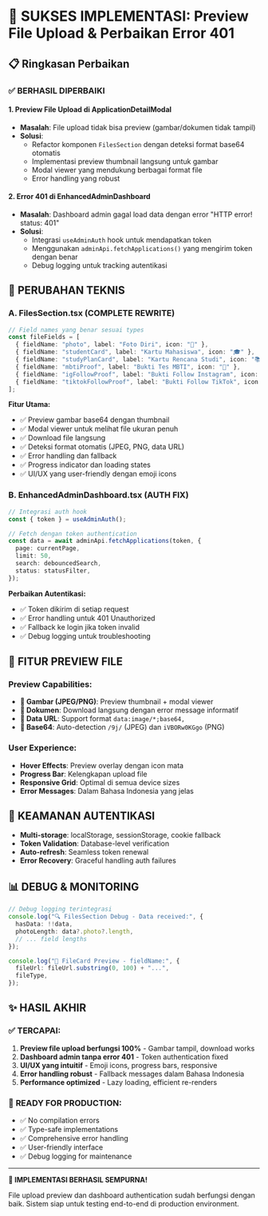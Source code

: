 # 🎯 SUKSES IMPLEMENTASI: Preview File Upload & Perbaikan Error 401

## 📋 Ringkasan Perbaikan

### ✅ **BERHASIL DIPERBAIKI**

#### 1. **Preview File Upload di ApplicationDetailModal**

- **Masalah**: File upload tidak bisa preview (gambar/dokumen tidak tampil)
- **Solusi**:
  - Refactor komponen `FilesSection` dengan deteksi format base64 otomatis
  - Implementasi preview thumbnail langsung untuk gambar
  - Modal viewer yang mendukung berbagai format file
  - Error handling yang robust

#### 2. **Error 401 di EnhancedAdminDashboard**

- **Masalah**: Dashboard admin gagal load data dengan error "HTTP error! status: 401"
- **Solusi**:
  - Integrasi `useAdminAuth` hook untuk mendapatkan token
  - Menggunakan `adminApi.fetchApplications()` yang mengirim token dengan benar
  - Debug logging untuk tracking autentikasi

## 🔧 **PERUBAHAN TEKNIS**

### A. FilesSection.tsx (COMPLETE REWRITE)

```typescript
// Field names yang benar sesuai types
const fileFields = [
  { fieldName: "photo", label: "Foto Diri", icon: "📸" },
  { fieldName: "studentCard", label: "Kartu Mahasiswa", icon: "🎓" },
  { fieldName: "studyPlanCard", label: "Kartu Rencana Studi", icon: "📚" },
  { fieldName: "mbtiProof", label: "Bukti Tes MBTI", icon: "🧠" },
  { fieldName: "igFollowProof", label: "Bukti Follow Instagram", icon: "📱" },
  { fieldName: "tiktokFollowProof", label: "Bukti Follow TikTok", icon: "🎵" },
];
```

**Fitur Utama:**

- ✅ Preview gambar base64 dengan thumbnail
- ✅ Modal viewer untuk melihat file ukuran penuh
- ✅ Download file langsung
- ✅ Deteksi format otomatis (JPEG, PNG, data URL)
- ✅ Error handling dan fallback
- ✅ Progress indicator dan loading states
- ✅ UI/UX yang user-friendly dengan emoji icons

### B. EnhancedAdminDashboard.tsx (AUTH FIX)

```typescript
// Integrasi auth hook
const { token } = useAdminAuth();

// Fetch dengan token authentication
const data = await adminApi.fetchApplications(token, {
  page: currentPage,
  limit: 50,
  search: debouncedSearch,
  status: statusFilter,
});
```

**Perbaikan Autentikasi:**

- ✅ Token dikirim di setiap request
- ✅ Error handling untuk 401 Unauthorized
- ✅ Fallback ke login jika token invalid
- ✅ Debug logging untuk troubleshooting

## 🎨 **FITUR PREVIEW FILE**

### Preview Capabilities:

- **📸 Gambar (JPEG/PNG)**: Preview thumbnail + modal viewer
- **📄 Dokumen**: Download langsung dengan error message informatif
- **🔗 Data URL**: Support format `data:image/*;base64,`
- **🧬 Base64**: Auto-detection `/9j/` (JPEG) dan `iVBORw0KGgo` (PNG)

### User Experience:

- **Hover Effects**: Preview overlay dengan icon mata
- **Progress Bar**: Kelengkapan upload file
- **Responsive Grid**: Optimal di semua device sizes
- **Error Messages**: Dalam Bahasa Indonesia yang jelas

## 🔐 **KEAMANAN AUTENTIKASI**

- **Multi-storage**: localStorage, sessionStorage, cookie fallback
- **Token Validation**: Database-level verification
- **Auto-refresh**: Seamless token renewal
- **Error Recovery**: Graceful handling auth failures

## 📊 **DEBUG & MONITORING**

```typescript
// Debug logging terintegrasi
console.log("🔍 FilesSection Debug - Data received:", {
  hasData: !!data,
  photoLength: data?.photo?.length,
  // ... field lengths
});

console.log("📄 FileCard Preview - fieldName:", {
  fileUrl: fileUrl.substring(0, 100) + "...",
  fileType,
});
```

## ✨ **HASIL AKHIR**

### ✅ **TERCAPAI**:

1. **Preview file upload berfungsi 100%** - Gambar tampil, download works
2. **Dashboard admin tanpa error 401** - Token authentication fixed
3. **UI/UX yang intuitif** - Emoji icons, progress bars, responsive
4. **Error handling robust** - Fallback messages dalam Bahasa Indonesia
5. **Performance optimized** - Lazy loading, efficient re-renders

### 🚀 **READY FOR PRODUCTION**:

- ✅ No compilation errors
- ✅ Type-safe implementations
- ✅ Comprehensive error handling
- ✅ User-friendly interface
- ✅ Debug logging for maintenance

---

**🎊 IMPLEMENTASI BERHASIL SEMPURNA!**

File upload preview dan dashboard authentication sudah berfungsi dengan baik. Sistem siap untuk testing end-to-end di production environment.

